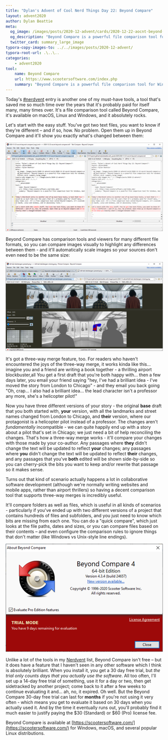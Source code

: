 ```yaml
---
title: "Dylan's Advent of Cool Nerd Things Day 22: Beyond Compare"
layout: advent2020
author: Dylan Beattie
meta:
  og_image: /images/posts/2020-12-advent/cards/2020-12-22-aocnt-beyond-compare.png
  og_description: "Beyond Compare is a powerful file comparison tool for Windows, macOS and Linux."
  twitter_card: summary_large_image
typora-copy-images-to: ../../images/posts/2020-12-advent/
typora-root-url: .\..\..
categories:
    - advent2020
tool:
    name: Beyond Compare
    url: https://www.scootersoftware.com/index.php
    summary: "Beyond Compare is a powerful file comparison tool for Windows, macOS and Linux."
---
```


Today's [#nerdvent](https://dylanbeattie.net/nerdvent) entry is another one of my must-have tools, a tool that's saved me so much time over the years that it's probably paid for itself many, many times over. It's a file comparison tool called Beyond Compare, it's available on macOS, Linux and Windows, and it absolutely rocks.

Let's start with the easy stuff. You've got two text files, you want to know if they're different – and if so, how. No problem. Open them up in Beyond Compare and it'll show you exactly what's changed between them:

![image-20201222104826351](/images/posts/2020-12-advent/image-20201222104826351.png)

Beyond Compare has comparison tools and viewers for many different file formats, so you can compare images visually to highlight any differences between them - and it'll automatically scale images so your sources don't even need to be the same size:

![image-20201222111707433](/images/posts/2020-12-advent/image-20201222111707433.png)

It's got a three-way merge feature, too. For readers who haven't encountered the joys of the three-way merge, it works kinda like this... imagine you and a friend are writing a book together - a thrilling airport blockbuster,all You get a first draft that you're both happy with... then a few days later, you email your friend saying "hey, I've had a brilliant idea - I've moved the story from London to Chicago"  - and they email you back going "Oh, crap... I also had a brilliant idea... the lead character isn't a professor any more, she's a helicopter pilot!"

Now you have three different versions of your story - the original **base** draft that you both started with, **your** version, with all the landmarks and street names changed from London to Chicago, and **their** version, where our protagonist is a helicopter pilot instead of a professor. The changes aren't *fundamentally* incompatible - we can quite happily end up with a story about a pilot that's set in Chicago; we just need a bit of help reconciling the changes. That's how a three-way merge works - it'll compare your changes with those made by your co-author. Any passages where **they** didn't change the text will be updated to reflect **your** changes; any passages where **you** didn't change the text will be updated to reflect **their** changes, and any passages that you've **both** edited will be shown side-by-side so you can cherry-pick the bits you want to keep and/or rewrite that passage so it makes sense.

Turns out that kind of scenario actually happens a lot in collaborative software development (although we're normally writing websites and mobile apps, rather than airport thrillers) so having a decent comparison tool that supports three-way merges is incredibly useful.

It'll compare folders as well as files, which is useful in all kinds of scenarios - particularly if you've ended up with two different versions of a project that contains hundreds of files and subfolders, and you just need to know which bits are missing from each one. You can do a "quick compare", which just looks at the file paths, dates and sizes, or you can compare files based on their contents – and even configure the comparison rules to ignore things that don't matter (like Windows vs Unix-style line endings).

![image-20201222114631853](/images/posts/2020-12-advent/image-20201222114631853.png)

Unlike a lot of the tools in my [Nerdvent](https://dylanbeattie.net/nerdvent) list, Beyond Compare isn't free – but it does have a feature that I haven't seen in any other software which I think is absolutely brilliant. When you install it, you get a 30 day free trial, but *the trial only counts days that you actually use the software*. All too often, I'll set up a 14-day free trial of something, use it for a day or two, then get sidetracked by another project; come back to it after a few weeks to continue evaluating it and... ah, no, it expired. Oh well. But the Beyond Compare 30-day free trial can last for **months** if you're not using it very often - which means you get to evaluate it based on 30 days when you actually used it. And by the time it eventually runs out, you'll probably find it much easier to justify paying the $30 (Standard) or $60 (Pro) license fee. 

Beyond Compare is available at [https://scootersoftware.com/](https://scootersoftware.com/) for Windows, macOS, and several popular Linux distributions. 

